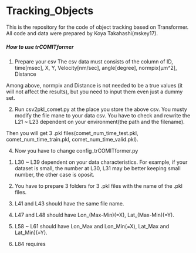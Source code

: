 # Tracking_Objects
This is the repository for the code of object tracking based on Transformer.
All code and data were prepared by Koya Takahashi(mskey17).

##### How to use trCOMITformer #####
1. Prepare your csv
   The csv data must consists of the column of 
ID, time[msec], X, Y, Velocity[nm/sec], angle[degree], normpix[µm^2], Distance

Among above, normpix and Distance is not needed to be a true values (it will not affect the results), but you need to input them even just a dummy set.

2. Run csv2pkl_comet.py at the place you store the above csv.
You musty modify the file mane to your data csv.
You have to check and rewrite the L21 ~ L23 dependent on your environment(the path and the filename).

Then you will get 3 .pkl files(comet_num_time_test.pkl, comet_num_time_train.pkl, comet_num_time_valid.pkl).

4. Now you have to change config_trCOMITformer.py 
 1) L30 ~ L39 dependent on your data characteristics.
For example, if your dataset is small, the number at L30, L31 may be better keeping small number, the other case is oposit.

 2) You have to prepare 3 folders for 3 .pkl files with the name of the .pkl files.

 3) L41 and L43 should have the same file name.

 4) L47 and L48 should have Lon_(Max-Min)(=X), Lat_(Max-Min)(=Y).

 5) L58 ~ L61 should have Lon_Max and Lon_Min(=X), Lat_Max and Lat_Min)(=Y).

 6) L84 requires 





